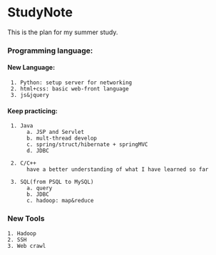 # StudyNote  

This is the plan for my summer study.

### Programming language:  
#### New Language:  
     1. Python: setup server for networking
     2. html+css: basic web-front language  
     3. js&jquery
     
#### Keep practicing:
     1. Java
          a. JSP and Servlet
          b. mult-thread develop
          c. spring/struct/hibernate + springMVC  
          d. JDBC  
          
     2. C/C++  
          have a better understanding of what I have learned so far  
          
     3. SQL(from PSQL to MySQL)  
          a. query
          b. JDBC  
          c. hadoop: map&reduce 
     
### New Tools  
    1. Hadoop
    2. SSH 
    3. Web crawl
